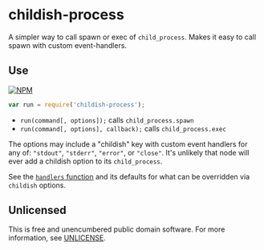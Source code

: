 # childish-process

A simpler way to call spawn or exec of `child_process`.
Makes it easy to call spawn with custom event-handlers.

## Use

[![NPM](https://nodei.co/npm/childish-process.png?mini=true)](https://www.npmjs.org/package/childish-process)

```javascript
var run = require('childish-process');
```

- `run(command[, options]);` calls `child_process.spawn`
- `run(command[, options], callback);` calls `child_process.exec`

The options may include a "childish" key with custom event handlers for any of:
`"stdout"`, `"stderr"`, `"error"`, or `"close"`.
It's unlikely that node will ever add a childish option to its `child_process`.

See the [`handlers` function](https://github.com/orlin/childish-process/blob/active/index.coffee)
and its defaults for what can be overridden via `childish` options.

## Unlicensed

This is free and unencumbered public domain software.
For more information, see [UNLICENSE](http://unlicense.org).
